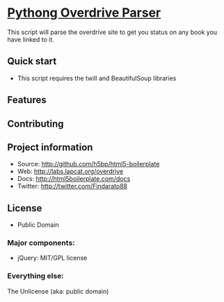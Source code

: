 # [Pythong Overdrive Parser](http://labs.lapcat.org/overdrive)
This script will parse the overdrive site to get you status on any book you have linked to it.

## Quick start

* This script requires the twill and BeautifulSoup libraries


## Features
## Contributing




## Project information

* Source: http://github.com/h5bp/html5-boilerplate
* Web: http://labs.lapcat.org/overdrive
* Docs: http://html5boilerplate.com/docs
* Twitter: http://twitter.com/Findarato88


## License
* Public Domain

### Major components:

* jQuery: MIT/GPL license

### Everything else:

The Unlicense (aka: public domain)
